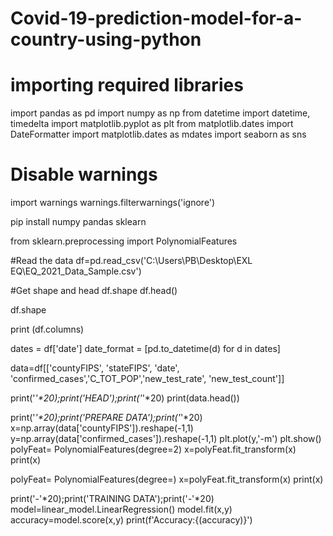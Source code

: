 # Covid-19-prediction-model-for-a-country-using-python
# importing required libraries
import pandas as pd
import numpy as np
from datetime import datetime, timedelta
import matplotlib.pyplot as plt
from matplotlib.dates import DateFormatter
import matplotlib.dates as mdates
import seaborn as sns
# Disable warnings
import warnings
warnings.filterwarnings('ignore')

pip install numpy pandas sklearn 

from sklearn.preprocessing import PolynomialFeatures

#Read the data
df=pd.read_csv('C:\\Users\PB\Desktop\EXL EQ\\EQ_2021_Data_Sample.csv')

#Get shape and head
df.shape
df.head()

df.shape

print (df.columns)

dates = df['date']
date_format = [pd.to_datetime(d) for d in dates]

data=df[['countyFIPS', 'stateFIPS', 'date', 'confirmed_cases','C_TOT_POP','new_test_rate', 'new_test_count']]

print('_'*20);print('HEAD');print('_'*20)
print(data.head())

print('_'*20);print('PREPARE DATA');print('_'*20)
x=np.array(data['countyFIPS']).reshape(-1,1)
y=np.array(data['confirmed_cases']).reshape(-1,1)
plt.plot(y,'-m')
plt.show()
polyFeat= PolynomialFeatures(degree=2)
x=polyFeat.fit_transform(x)
print(x)

polyFeat= PolynomialFeatures(degree=) 
x=polyFeat.fit_transform(x) 
print(x)

print('-'*20);print('TRAINING DATA');print('-'*20)
model=linear_model.LinearRegression()
model.fit(x,y)
accuracy=model.score(x,y)
print(f'Accuracy:{(accuracy)}')

